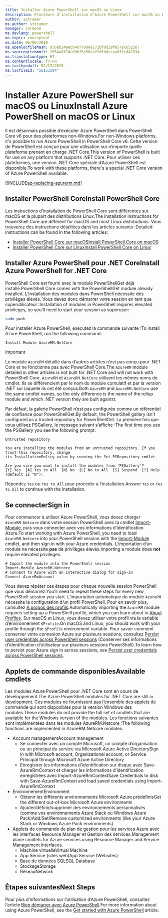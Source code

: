 ```yaml
---
title: Installer Azure PowerShell sur macOS ou Linux
description: Procédure d’installation d’Azure PowerShell sur macOS ou Linux.
author: sptramer
ms.author: sttramer
manager: carmonm
ms.devlang: powershell
ms.topic: conceptual
ms.date: 06/06/2018
ms.openlocfilehash: 936bb24eecb4077080e172bf0d29fe57ec652187
ms.sourcegitcommit: 2054a8f74cd9bf5a50ea7fdfddccaa632c842934
ms.translationtype: HT
ms.contentlocale: fr-FR
ms.lasthandoff: 02/12/2019
ms.locfileid: "56153304"
---
```

# <a name="install-azure-powershell-on-macos-or-linux"></a><span data-ttu-id="f74fa-103">Installer Azure PowerShell sur macOS ou Linux</span><span class="sxs-lookup"><span data-stu-id="f74fa-103">Install Azure PowerShell on macOS or Linux</span></span>

<span data-ttu-id="f74fa-104">Il est désormais possible d’exécuter Azure PowerShell dans PowerShell Core v6 pour des plateformes non-Windows.</span><span class="sxs-lookup"><span data-stu-id="f74fa-104">For non-Windows platforms, it's possible to run Azure PowerShell in PowerShell Core v6.</span></span> <span data-ttu-id="f74fa-105">Cette version de PowerShell est conçue pour une utilisation sur n’importe quelle plateforme prenant en charge .NET Core.</span><span class="sxs-lookup"><span data-stu-id="f74fa-105">This version of PowerShell is built for use on any platform that supports .NET Core.</span></span> <span data-ttu-id="f74fa-106">Pour utiliser ces plateformes, une version .NET Core spéciale d’Azure PowerShell est disponible.</span><span class="sxs-lookup"><span data-stu-id="f74fa-106">To work with these platforms, there's a special .NET Core version of Azure PowerShell available.</span></span>

[!INCLUDE[az-replacing-azurerm.md](../includes/az-replacing-azurerm.md)]

## <a name="install-powershell-core"></a><span data-ttu-id="f74fa-107">Installer PowerShell Core</span><span class="sxs-lookup"><span data-stu-id="f74fa-107">Install PowerShell Core</span></span>

<span data-ttu-id="f74fa-108">Les instructions d’installation de PowerShell Core sont différentes sur macOS et la plupart des distributions Linux.</span><span class="sxs-lookup"><span data-stu-id="f74fa-108">The installation instructions for PowerShell Core are different for macOS and most Linux distributions.</span></span>
<span data-ttu-id="f74fa-109">Vous trouverez des instructions détaillées dans les articles suivants :</span><span class="sxs-lookup"><span data-stu-id="f74fa-109">Detailed instructions can be found in the following articles:</span></span>

* [<span data-ttu-id="f74fa-110">Installer PowerShell Core sur macOS</span><span class="sxs-lookup"><span data-stu-id="f74fa-110">Install PowerShell Core on macOS</span></span>](/powershell/scripting/setup/installing-powershell-core-on-macos)
* [<span data-ttu-id="f74fa-111">Installer PowerShell Core sur Linux</span><span class="sxs-lookup"><span data-stu-id="f74fa-111">Install PowerShell Core on Linux</span></span>](/powershell/scripting/setup/installing-powershell-core-on-linux)

## <a name="install-azure-powershell-for-net-core"></a><span data-ttu-id="f74fa-112">Installer Azure PowerShell pour .NET Core</span><span class="sxs-lookup"><span data-stu-id="f74fa-112">Install Azure PowerShell for .NET Core</span></span>

<span data-ttu-id="f74fa-113">PowerShell Core est fourni avec le module PowerShellGet déjà installé.</span><span class="sxs-lookup"><span data-stu-id="f74fa-113">PowerShell Core comes with the PowerShellGet module already installed.</span></span> <span data-ttu-id="f74fa-114">L’installation des modules dans PowerShell nécessite des privilèges élevés. Vous devez donc démarrer votre session en tant que superutilisateur :</span><span class="sxs-lookup"><span data-stu-id="f74fa-114">Installation of modules in PowerShell requires elevated privileges, so you'll need to start your session as superuser:</span></span>

```bash
sudo pwsh
```

<span data-ttu-id="f74fa-115">Pour installer Azure PowerShell, exécutez la commande suivante :</span><span class="sxs-lookup"><span data-stu-id="f74fa-115">To install Azure PowerShell, run the following command:</span></span>

```powershell-interactive
Install-Module AzureRM.NetCore
```

> [!IMPORTANT]
> <span data-ttu-id="f74fa-116">Le module `AzureRM` détaillé dans d’autres articles n’est pas conçu pour .NET Core et ne fonctionne pas avec PowerShell Core.</span><span class="sxs-lookup"><span data-stu-id="f74fa-116">The `AzureRM` module detailed in other articles is not built for .NET Core and will not work with PowerShell Core.</span></span> <span data-ttu-id="f74fa-117">`AzureRM` et `AzureRM.NetCore` utilisent les mêmes noms de cmdlet. Ils se différencient par le nom du module cumulatif et par la version .NET sur laquelle ils ont été conçus.</span><span class="sxs-lookup"><span data-stu-id="f74fa-117">Both `AzureRM` and `AzureRM.NetCore` use the same cmdlet names, so the only difference is the name of the rollup module and which .NET version they are built against.</span></span>

<span data-ttu-id="f74fa-118">Par défaut, la galerie PowerShell n’est pas configurée comme un référentiel de confiance pour PowerShellGet.</span><span class="sxs-lookup"><span data-stu-id="f74fa-118">By default, the PowerShell gallery isn't configured as a trusted repository for PowerShellGet.</span></span> <span data-ttu-id="f74fa-119">La première fois que vous utilisez PSGallery, le message suivant s’affiche :</span><span class="sxs-lookup"><span data-stu-id="f74fa-119">The first time you use the PSGallery you see the following prompt:</span></span>

```output
Untrusted repository

You are installing the modules from an untrusted repository. If you trust this repository, change
its InstallationPolicy value by running the Set-PSRepository cmdlet.

Are you sure you want to install the modules from 'PSGallery'?
[Y] Yes  [A] Yes to All  [N] No  [L] No to All  [S] Suspend  [?] Help (default is "N"):
```

<span data-ttu-id="f74fa-120">Répondez `Yes` ou `Yes to All` pour procéder à l’installation.</span><span class="sxs-lookup"><span data-stu-id="f74fa-120">Answer `Yes` or `Yes to All` to continue with the installation.</span></span>

## <a name="sign-in"></a><span data-ttu-id="f74fa-121">Se connecter</span><span class="sxs-lookup"><span data-stu-id="f74fa-121">Sign in</span></span>

<span data-ttu-id="f74fa-122">Pour commencer à utiliser Azure PowerShell, vous devez charger `AzureRM.Netcore` dans votre session PowerShell avec la cmdlet [Import-Module](/powershell/module/Microsoft.PowerShell.Core/Import-Module), puis vous connecter avec vos informations d’identification Azure.</span><span class="sxs-lookup"><span data-stu-id="f74fa-122">To start working with Azure PowerShell, you need to load `AzureRM.Netcore` into your PowerShell session with the [Import-Module](/powershell/module/Microsoft.PowerShell.Core/Import-Module) cmdlet, and then sign in with your Azure credentials.</span></span> <span data-ttu-id="f74fa-123">L’importation d’un module ne nécessite __pas__ de privilèges élevés.</span><span class="sxs-lookup"><span data-stu-id="f74fa-123">Importing a module does __not__ require elevated privileges.</span></span>

```powershell-interactive
# Import the module into the PowerShell session
Import-Module AzureRM.Netcore
# Connect to Azure with an interactive dialog for sign-in
Connect-AzureRmAccount
```

<span data-ttu-id="f74fa-124">Vous devez répéter ces étapes pour chaque nouvelle session PowerShell que vous démarrez.</span><span class="sxs-lookup"><span data-stu-id="f74fa-124">You'll need to repeat these steps for every new PowerShell session you start.</span></span> <span data-ttu-id="f74fa-125">L’importation automatique du module `AzureRM` nécessite la configuration d’un profil PowerShell. Pour en savoir plus, consultez [À propos des profils](/powershell/module/microsoft.powershell.core/about/about_profiles).</span><span class="sxs-lookup"><span data-stu-id="f74fa-125">Automatically importing the `AzureRM` module requires setting up a PowerShell profile, which you can learn about in [About Profiles](/powershell/module/microsoft.powershell.core/about/about_profiles).</span></span>
<span data-ttu-id="f74fa-126">Sur macOS et Linux, vous devez utiliser votre profil via la variable d’environnement `$Profile`.</span><span class="sxs-lookup"><span data-stu-id="f74fa-126">On macOS and Linux, you should work with your profile through the `$Profile` environment variable.</span></span> <span data-ttu-id="f74fa-127">Pour savoir comment conserver votre connexion Azure sur plusieurs sessions, consultez [Persist user credentials across PowerShell sessions](context-persistence.md) (Conserver ses informations d’identification d’utilisateur sur plusieurs sessions PowerShell).</span><span class="sxs-lookup"><span data-stu-id="f74fa-127">To learn how to persist your Azure sign in across sessions, see [Persist user credentials across PowerShell sessions](context-persistence.md).</span></span>

## <a name="available-cmdlets"></a><span data-ttu-id="f74fa-128">Applets de commande disponibles</span><span class="sxs-lookup"><span data-stu-id="f74fa-128">Available cmdlets</span></span>

<span data-ttu-id="f74fa-129">Les modules Azure PowerShell pour .NET Core sont en cours de développement.</span><span class="sxs-lookup"><span data-stu-id="f74fa-129">The Azure PowerShell modules for .NET Core are still in development.</span></span> <span data-ttu-id="f74fa-130">Ces modules ne fournissent pas l’ensemble des applets de commande qui sont disponibles pour la version Windows des modules.</span><span class="sxs-lookup"><span data-stu-id="f74fa-130">These modules do not provide the full set of cmdlets that are available for the Windows version of the modules.</span></span> <span data-ttu-id="f74fa-131">Les fonctions suivantes sont implémentées dans les modules AzureRM.Netcore :</span><span class="sxs-lookup"><span data-stu-id="f74fa-131">The following functions are implemented in AzureRM.Netcore modules:</span></span>

* <span data-ttu-id="f74fa-132">Account management</span><span class="sxs-lookup"><span data-stu-id="f74fa-132">Account management</span></span>
  * <span data-ttu-id="f74fa-133">Se connecter avec un compte Microsoft, un compte d’organisation ou un principal du service via Microsoft Azure Active Directory</span><span class="sxs-lookup"><span data-stu-id="f74fa-133">Sign in with Microsoft account, Organizational account, or Service Principal through Microsoft Azure Active Directory</span></span>
  * <span data-ttu-id="f74fa-134">Enregistrer les informations d’identification sur disque avec Save-AzureRmContext et charger les informations d’identification enregistrées avec Import-AzureRmContext</span><span class="sxs-lookup"><span data-stu-id="f74fa-134">Save Credentials to disk with Save-AzureRmContext and load saved credentials using Import-AzureRmContext</span></span>
* <span data-ttu-id="f74fa-135">Environnement</span><span class="sxs-lookup"><span data-stu-id="f74fa-135">Environment</span></span>
  * <span data-ttu-id="f74fa-136">Obtenir les différents environnements Microsoft Azure prédéfinis</span><span class="sxs-lookup"><span data-stu-id="f74fa-136">Get the different out-of-box Microsoft Azure environments</span></span>
  * <span data-ttu-id="f74fa-137">Ajouter/définir/supprimer des environnements personnalisés (comme vos environnements Azure Stack ou Windows Azure Pack)</span><span class="sxs-lookup"><span data-stu-id="f74fa-137">Add/Set/Remove customized environments (like your Azure Stack or Windows Azure Pack environments)</span></span>
* <span data-ttu-id="f74fa-138">Applets de commande de plan de gestion pour les services Azure avec les interfaces Resource Manager et Gestion des services.</span><span class="sxs-lookup"><span data-stu-id="f74fa-138">Management plane cmdlets for Azure services using Resource Manager and Service Management interfaces.</span></span>
  * <span data-ttu-id="f74fa-139">Machine virtuelle</span><span class="sxs-lookup"><span data-stu-id="f74fa-139">Virtual Machine</span></span>
  * <span data-ttu-id="f74fa-140">App Service (sites web)</span><span class="sxs-lookup"><span data-stu-id="f74fa-140">App Service (Websites)</span></span>
  * <span data-ttu-id="f74fa-141">Base de données SQL</span><span class="sxs-lookup"><span data-stu-id="f74fa-141">SQL Database</span></span>
  * <span data-ttu-id="f74fa-142">Stockage</span><span class="sxs-lookup"><span data-stu-id="f74fa-142">Storage</span></span>
  * <span data-ttu-id="f74fa-143">Réseau</span><span class="sxs-lookup"><span data-stu-id="f74fa-143">Network</span></span>

## <a name="next-steps"></a><span data-ttu-id="f74fa-144">Étapes suivantes</span><span class="sxs-lookup"><span data-stu-id="f74fa-144">Next Steps</span></span>

<span data-ttu-id="f74fa-145">Pour plus d’informations sur l’utilisation d’Azure PowerShell, consultez l’article [Bien démarrer avec Azure PowerShell](get-started-azureps.md).</span><span class="sxs-lookup"><span data-stu-id="f74fa-145">For more information about using Azure PowerShell, see the [Get started with Azure PowerShell](get-started-azureps.md) article.</span></span>
